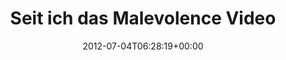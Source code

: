 ---
retweeted: false
source: <a href="http://twitter.com/download/android" rel="nofollow">Twitter for Android</a>
entities:
  hashtags: []
  symbols: []
  user_mentions:
  - name: IAN
    screen_name: apleaforpurging
    indices:
    - '58'
    - '74'
    id_str: '7302222'
    id: '7302222'
  urls: []
display_text_range:
- '0'
- '123'
favorite_count: '0'
id_str: '220403650584002560'
truncated: false
retweet_count: '0'
id: '220403650584002560'
created_at: Wed Jul 04 06:28:19 +0000 2012
favorited: false
full_text: Seit ich das Malevolence Video gesrhen habe, kann ich mit [@apleaforpurging](https://twitter.com/apleaforpurging)
  im Ohr nicht mehr normal durch die Stadt laufen…
lang: de
tags:
- pesos:twitter
date: '2012-07-04T06:28:19+00:00'
src: https://twitter.com/bascht/status/220403650584002560
original_url: https://twitter.com/bascht/status/220403650584002560
type: twitter_tweet
text: Seit ich das Malevolence Video gesrhen habe, kann ich mit [@apleaforpurging](https://twitter.com/apleaforpurging)
  im Ohr nicht mehr normal durch die Stadt laufen…
title: 'Seit ich das Malevolence Video '

---
